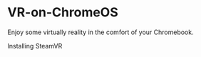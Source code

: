 # VR-on-ChromeOS
Enjoy some virtually reality in the comfort of your Chromebook.


Installing SteamVR

